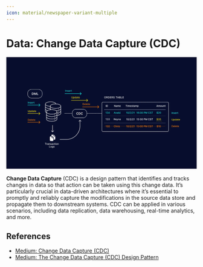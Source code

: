 ```yaml
---
icon: material/newspaper-variant-multiple
---
```


# Data: Change Data Capture (CDC)

![Change Data Capture](./images/data-cdc-01.png)

**Change Data Capture** (CDC) is a design pattern that identifies and tracks changes
in data so that action can be taken using this change data. It’s particularly
crucial in data-driven architectures where it’s essential to promptly and reliably
capture the modifications in the source data store and propagate them to downstream
systems. CDC can be applied in various scenarios, including data replication,
data warehousing, real-time analytics, and more.

## References

- [Medium: Change Data Capture (CDC)](https://medium.com/@venkatkarthick15/change-data-capture-cdc-3a076c9bdaa3)
- [Medium: The Change Data Capture (CDC) Design Pattern](https://medium.com/@luishrsoares/the-change-data-capture-cdc-design-pattern-fa8d3adc964f)
